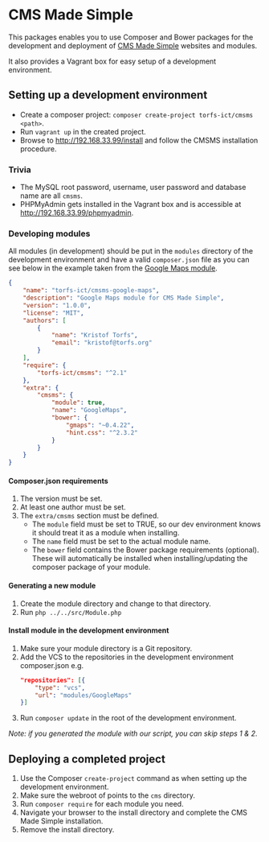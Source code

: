 # CMS Made Simple

This packages enables you to use Composer and Bower packages for the development and deployment
of [CMS Made Simple](http://www.cmsmadesimple.org) websites and modules.

It also provides a Vagrant box for easy setup of a development environment.

## Setting up a development environment

- Create a composer project: `composer create-project torfs-ict/cmsms <path>`.
- Run `vagrant up` in the created project.
- Browse to http://192.168.33.99/install and follow the CMSMS installation procedure.

### Trivia

- The MySQL root password, username, user password and database name are all `cmsms`.
- PHPMyAdmin gets installed in the Vagrant box and is accessible at http://192.168.33.99/phpmyadmin.

### Developing modules

All modules (in development) should be put in the `modules` directory of the development environment and have a valid
`composer.json` file as you can see below in the example taken from the [Google Maps module](https://github.com/torfs-ict/cmsms-google-maps).

```json
{
    "name": "torfs-ict/cmsms-google-maps",
    "description": "Google Maps module for CMS Made Simple",
    "version": "1.0.0",
    "license": "MIT",
    "authors": [
        {
            "name": "Kristof Torfs",
            "email": "kristof@torfs.org"
        }
    ],
    "require": {
        "torfs-ict/cmsms": "^2.1"
    },
    "extra": {
        "cmsms": {
            "module": true,
            "name": "GoogleMaps",
            "bower": {
                "gmaps": "~0.4.22",
                "hint.css": "^2.3.2"
            }
        }
    }
}
```

#### Composer.json requirements

1. The version must be set.
2. At least one author must be set.
3. The `extra/cmsms` section must be defined.
    - The `module` field must be set to TRUE, so our dev environment knows it should treat it as a module when installing.
    - The `name` field must be set to the actual module name.
    - The `bower` field contains the Bower package requirements (optional). 
      These will automatically be installed when installing/updating the composer package of your module.

#### Generating a new module

1. Create the module directory and change to that directory.
2. Run `php ../../src/Module.php`

#### Install module in the development environment

1. Make sure your module directory is a Git repository.
2. Add the VCS to the repositories in the development environment composer.json e.g.
    ```json
    "repositories": [{
        "type": "vcs",
        "url": "modules/GoogleMaps"
    }]
    ```
3. Run `composer update` in the root of the development environment.

_Note: if you generated the module with our script, you can skip steps 1 & 2._

## Deploying a completed project

1. Use the Composer `create-project` command as when setting up the development environment.
2. Make sure the webroot of points to the `cms` directory.
3. Run `composer require` for each module you need.
4. Navigate your browser to the install directory and complete the CMS Made Simple installation.
5. Remove the install directory.